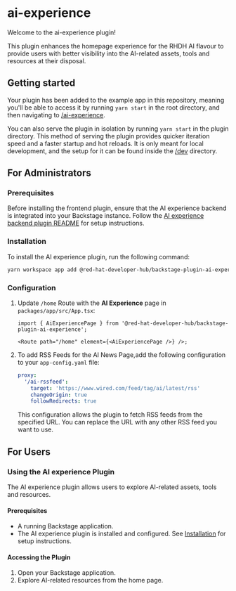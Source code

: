# ai-experience

Welcome to the ai-experience plugin!

This plugin enhances the homepage experience for the RHDH AI flavour to provide users with better visibility into the AI-related assets, tools and resources at their disposal.

## Getting started

Your plugin has been added to the example app in this repository, meaning you'll be able to access it by running `yarn start` in the root directory, and then navigating to [/ai-experience](http://localhost:3000/ai-experience).

You can also serve the plugin in isolation by running `yarn start` in the plugin directory.
This method of serving the plugin provides quicker iteration speed and a faster startup and hot reloads.
It is only meant for local development, and the setup for it can be found inside the [/dev](./dev) directory.

## For Administrators

### Prerequisites

Before installing the frontend plugin, ensure that the AI experience backend is integrated into your Backstage instance. Follow the [AI experience backend plugin README](https://github.com/redhat-developer/rhdh-plugins/blob/main/workspaces/ai-integrations/plugins/ai-experience-backend/README.md) for setup instructions.

### Installation

To install the AI experience plugin, run the following command:

```sh
yarn workspace app add @red-hat-developer-hub/backstage-plugin-ai-experience
```

### Configuration

1. Update `/home` Route with the **AI Experience** page in `packages/app/src/App.tsx`:

   ```tsx
   import { AiExperiencePage } from '@red-hat-developer-hub/backstage-plugin-ai-experience';

   <Route path="/home" element={<AiExperiencePage />} />;
   ```

2. To add RSS Feeds for the AI News Page,add the following configuration to your `app-config.yaml` file:

   ```yaml
   proxy:
     '/ai-rssfeed':
       target: 'https://www.wired.com/feed/tag/ai/latest/rss'
       changeOrigin: true
       followRedirects: true
   ```

   This configuration allows the plugin to fetch RSS feeds from the specified URL. You can replace the URL with any other RSS feed you want to use.

## For Users

### Using the AI experience Plugin

The AI experience plugin allows users to explore AI-related assets, tools and resources.

#### Prerequisites

- A running Backstage application.
- The AI experience plugin is installed and configured. See [Installation](#installation) for setup instructions.

#### Accessing the Plugin

1. Open your Backstage application.
2. Explore AI-related resources from the home page.
